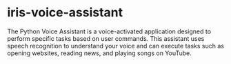 # iris-voice-assistant
The Python Voice Assistant is a voice-activated application designed to perform specific tasks based on user commands. This assistant uses speech recognition to understand your voice and can execute tasks such as opening websites, reading news, and playing songs on YouTube.
